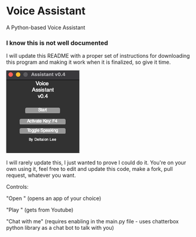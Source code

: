 # Voice Assistant
A Python-based Voice Assistant

### I know this is not well documented
I will update this README with a proper set of instructions for downloading this program and making it work when it is finalized, so give it time.

![visual](/images/visual.png?raw=true)

I will rarely update this, I just wanted to prove I could do it. You're on your own using it, feel free to edit and update this code, make a fork, pull request, whatever you want.

Controls:

"Open <app>" (opens an app of your choice)

"Play <song>" (gets from Youtube)

"Chat with me" (requires enabling in the main.py file - uses chatterbox python library as a chat bot to talk with you)
